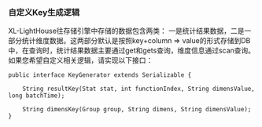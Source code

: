 ### 自定义Key生成逻辑

XL-LightHouse往存储引擎中存储的数据包含两类：
一是统计结果数据，二是一部分统计维度数据。这两部分默认是按照key+column => value的形式存储到DB中，在查询时，统计结果数据主要通过get和gets查询，维度信息通过scan查询。
如果您希望自定义相关逻辑，请实现以下接口：

```
public interface KeyGenerator extends Serializable {

    String resultKey(Stat stat, int functionIndex, String dimensValue, long batchTime);

    String dimensKey(Group group, String dimens, String dimensValue);
}
```
